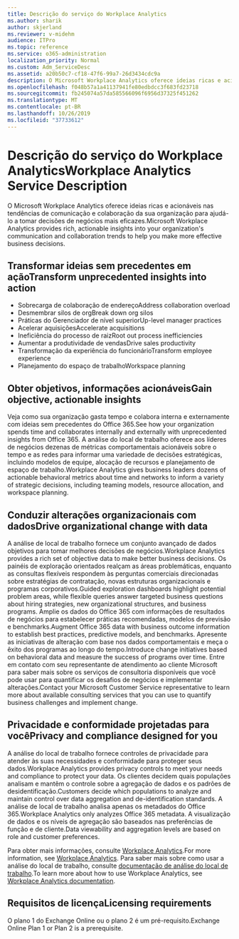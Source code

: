 ```yaml
---
title: Descrição do serviço do Workplace Analytics
ms.author: sharik
author: skjerland
ms.reviewer: v-midehm
audience: ITPro
ms.topic: reference
ms.service: o365-administration
localization_priority: Normal
ms.custom: Adm_ServiceDesc
ms.assetid: a20b50c7-cf18-47f6-99a7-26d3434cdc9a
description: O Microsoft Workplace Analytics oferece ideias ricas e acionáveis nas tendências de comunicação e colaboração da sua organização para ajudá-lo a tomar decisões de negócios mais eficazes.
ms.openlocfilehash: f048b57a1a41137941fe80edbdcc3f683fd23718
ms.sourcegitcommit: fb245074a57da585566096f6956d37325f451262
ms.translationtype: MT
ms.contentlocale: pt-BR
ms.lasthandoff: 10/26/2019
ms.locfileid: "37733612"
---
```

# <a name="workplace-analytics-service-description"></a><span data-ttu-id="0d809-103">Descrição do serviço do Workplace Analytics</span><span class="sxs-lookup"><span data-stu-id="0d809-103">Workplace Analytics Service Description</span></span>

<span data-ttu-id="0d809-104">O Microsoft Workplace Analytics oferece ideias ricas e acionáveis nas tendências de comunicação e colaboração da sua organização para ajudá-lo a tomar decisões de negócios mais eficazes.</span><span class="sxs-lookup"><span data-stu-id="0d809-104">Microsoft Workplace Analytics provides rich, actionable insights into your organization's communication and collaboration trends to help you make more effective business decisions.</span></span>

## <a name="transform-unprecedented-insights-into-action"></a><span data-ttu-id="0d809-105">Transformar ideias sem precedentes em ação</span><span class="sxs-lookup"><span data-stu-id="0d809-105">Transform unprecedented insights into action</span></span>

* <span data-ttu-id="0d809-106">Sobrecarga de colaboração de endereço</span><span class="sxs-lookup"><span data-stu-id="0d809-106">Address collaboration overload</span></span>
* <span data-ttu-id="0d809-107">Desmembrar silos de org</span><span class="sxs-lookup"><span data-stu-id="0d809-107">Break down org silos</span></span>
* <span data-ttu-id="0d809-108">Práticas do Gerenciador de nível superior</span><span class="sxs-lookup"><span data-stu-id="0d809-108">Up-level manager practices</span></span>
* <span data-ttu-id="0d809-109">Acelerar aquisições</span><span class="sxs-lookup"><span data-stu-id="0d809-109">Accelerate acquisitions</span></span>
* <span data-ttu-id="0d809-110">Ineficiência do processo de raiz</span><span class="sxs-lookup"><span data-stu-id="0d809-110">Root out process inefficiencies</span></span>
* <span data-ttu-id="0d809-111">Aumentar a produtividade de vendas</span><span class="sxs-lookup"><span data-stu-id="0d809-111">Drive sales productivity</span></span>
* <span data-ttu-id="0d809-112">Transformação da experiência do funcionário</span><span class="sxs-lookup"><span data-stu-id="0d809-112">Transform employee experience</span></span>
* <span data-ttu-id="0d809-113">Planejamento do espaço de trabalho</span><span class="sxs-lookup"><span data-stu-id="0d809-113">Workspace planning</span></span>

## <a name="gain-objective-actionable-insights"></a><span data-ttu-id="0d809-114">Obter objetivos, informações acionáveis</span><span class="sxs-lookup"><span data-stu-id="0d809-114">Gain objective, actionable insights</span></span>

<span data-ttu-id="0d809-115">Veja como sua organização gasta tempo e colabora interna e externamente com ideias sem precedentes do Office 365.</span><span class="sxs-lookup"><span data-stu-id="0d809-115">See how your organization spends time and collaborates internally and externally with unprecedented insights from Office 365.</span></span> <span data-ttu-id="0d809-116">A análise do local de trabalho oferece aos líderes de negócios dezenas de métricas comportamentais acionáveis sobre o tempo e as redes para informar uma variedade de decisões estratégicas, incluindo modelos de equipe, alocação de recursos e planejamento de espaço de trabalho.</span><span class="sxs-lookup"><span data-stu-id="0d809-116">Workplace Analytics gives business leaders dozens of actionable behavioral metrics about time and networks to inform a variety of strategic decisions, including teaming models, resource allocation, and workspace planning.</span></span>

## <a name="drive-organizational-change-with-data"></a><span data-ttu-id="0d809-117">Conduzir alterações organizacionais com dados</span><span class="sxs-lookup"><span data-stu-id="0d809-117">Drive organizational change with data</span></span>

<span data-ttu-id="0d809-118">A análise de local de trabalho fornece um conjunto avançado de dados objetivos para tomar melhores decisões de negócios.</span><span class="sxs-lookup"><span data-stu-id="0d809-118">Workplace Analytics provides a rich set of objective data to make better business decisions.</span></span> <span data-ttu-id="0d809-119">Os painéis de exploração orientados realçam as áreas problemáticas, enquanto as consultas flexíveis respondem às perguntas comerciais direcionadas sobre estratégias de contratação, novas estruturas organizacionais e programas corporativos.</span><span class="sxs-lookup"><span data-stu-id="0d809-119">Guided exploration dashboards highlight potential problem areas, while flexible queries answer targeted business questions about hiring strategies, new organizational structures, and business programs.</span></span> <span data-ttu-id="0d809-120">Amplie os dados do Office 365 com informações de resultados de negócios para estabelecer práticas recomendadas, modelos de previsão e benchmarks.</span><span class="sxs-lookup"><span data-stu-id="0d809-120">Augment Office 365 data with business outcome information to establish best practices, predictive models, and benchmarks.</span></span> <span data-ttu-id="0d809-121">Apresente as iniciativas de alteração com base nos dados comportamentais e meça o êxito dos programas ao longo do tempo.</span><span class="sxs-lookup"><span data-stu-id="0d809-121">Introduce change initiatives based on behavioral data and measure the success of programs over time.</span></span> <span data-ttu-id="0d809-122">Entre em contato com seu representante de atendimento ao cliente Microsoft para saber mais sobre os serviços de consultoria disponíveis que você pode usar para quantificar os desafios de negócios e implementar alterações.</span><span class="sxs-lookup"><span data-stu-id="0d809-122">Contact your Microsoft Customer Service representative to learn more about available consulting services that you can use to quantify business challenges and implement change.</span></span>

## <a name="privacy-and-compliance-designed-for-you"></a><span data-ttu-id="0d809-123">Privacidade e conformidade projetadas para você</span><span class="sxs-lookup"><span data-stu-id="0d809-123">Privacy and compliance designed for you</span></span>

<span data-ttu-id="0d809-124">A análise do local de trabalho fornece controles de privacidade para atender às suas necessidades e conformidade para proteger seus dados.</span><span class="sxs-lookup"><span data-stu-id="0d809-124">Workplace Analytics provides privacy controls to meet your needs and compliance to protect your data.</span></span> <span data-ttu-id="0d809-125">Os clientes decidem quais populações analisam e mantêm o controle sobre a agregação de dados e os padrões de desidentificação.</span><span class="sxs-lookup"><span data-stu-id="0d809-125">Customers decide which populations to analyze and maintain control over data aggregation and de-identification standards.</span></span> <span data-ttu-id="0d809-126">A análise de local de trabalho analisa apenas os metadados do Office 365.</span><span class="sxs-lookup"><span data-stu-id="0d809-126">Workplace Analytics only analyzes Office 365 metadata.</span></span> <span data-ttu-id="0d809-127">A visualização de dados e os níveis de agregação são baseados nas preferências de função e de cliente.</span><span class="sxs-lookup"><span data-stu-id="0d809-127">Data viewability and aggregation levels are based on role and customer preferences.</span></span>

<span data-ttu-id="0d809-128">Para obter mais informações, consulte [Workplace Analytics](https://go.microsoft.com/fwlink/?linkid=852492).</span><span class="sxs-lookup"><span data-stu-id="0d809-128">For more information, see [Workplace Analytics](https://go.microsoft.com/fwlink/?linkid=852492).</span></span> <span data-ttu-id="0d809-129">Para saber mais sobre como usar a análise do local de trabalho, consulte [documentação de análise do local de trabalho](https://docs.microsoft.com/workplace-analytics/).</span><span class="sxs-lookup"><span data-stu-id="0d809-129">To learn more about how to use Workplace Analytics, see [Workplace Analytics documentation](https://docs.microsoft.com/workplace-analytics/).</span></span>
  
## <a name="licensing-requirements"></a><span data-ttu-id="0d809-130">Requisitos de licença</span><span class="sxs-lookup"><span data-stu-id="0d809-130">Licensing requirements</span></span>

<span data-ttu-id="0d809-131">O plano 1 do Exchange Online ou o plano 2 é um pré-requisito.</span><span class="sxs-lookup"><span data-stu-id="0d809-131">Exchange Online Plan 1 or Plan 2 is a prerequisite.</span></span>
